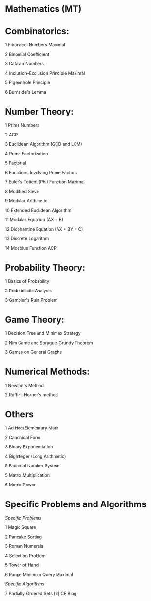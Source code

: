 # Mathematics (MT) 

# Combinatorics:

1 Fibonacci Numbers Maximal 

2 Binomial Coefficient 

3 Catalan Numbers

4 Inclusion-Exclusion Principle Maximal 

5 Pigeonhole Principle  

6 Burnside's Lemma  

# Number Theory:

1 Prime Numbers 

2 ACP 

3 Euclidean Algorithm (GCD and LCM) 

4 Prime Factorization 

5 Factorial 

6 Functions Involving Prime Factors 

7 Euler's Totient (Phi) Function Maximal 

8 Modified Sieve 

9 Modular Arithmetic 

10 Extended Euclidean Algorithm 

11 Modular Equation (AX = B) 

12 Diophantine Equation (AX + BY = C) 

13 Discrete Logarithm 

14 Moebius Function ACP 

# Probability Theory:

1 Basics of Probability 

2 Probabilistic Analysis 

3 Gambler's Ruin Problem

# Game Theory:

1 Decision Tree and Minimax Strategy 

2 Nim Game and Sprague-Grundy Theorem 

3 Games on General Graphs 

# Numerical Methods:

1 Newton's Method 

2 Ruffini–Horner's method 

# Others

1 Ad Hoc/Elementary Math 

2 Canonical Form 

3 Binary Exponentiation 

4 BigInteger (Long Arithmetic) 

5 Factorial Number System 

5 Matrix Multiplication 

6 Matrix Power

# Specific Problems and Algorithms

*Specific Problems* 

1 Magic Square 

2 Pancake Sorting 

3 Roman Numerals

4 Selection Problem 

5 Tower of Hanoi 

6 Range Minimum Query Maximal 


*Specific Algorithms* 

7 Partially Ordered Sets [6] CF Blog
